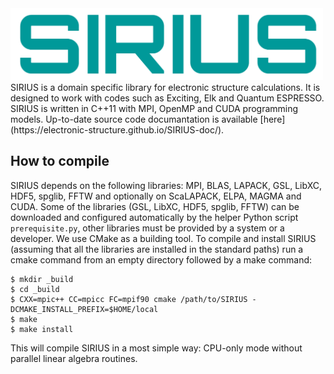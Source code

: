 <img src="doc/images/sirius_logo.png" width="500">
SIRIUS is a domain specific library for electronic structure calculations. It is designed to work with codes such as Exciting, Elk and Quantum ESPRESSO. SIRIUS is written in C++11 with MPI, OpenMP and CUDA programming models. Up-to-date source code documantation is available [here](https://electronic-structure.github.io/SIRIUS-doc/).

## How to compile
SIRIUS depends on the following libraries: MPI, BLAS, LAPACK, GSL, LibXC, HDF5, spglib, FFTW and optionally on ScaLAPACK, ELPA, MAGMA and CUDA. Some of the libraries (GSL, LibXC, HDF5, spglib, FFTW) can be downloaded and configured automatically by the helper Python script ``prerequisite.py``, other libraries must be provided by a system or a developer. We use CMake as a building tool. To compile and install SIRIUS (assuming that all the libraries are installed in the standard paths) run a cmake command from an empty directory followed by a make command:

```console
$ mkdir _build
$ cd _build
$ CXX=mpic++ CC=mpicc FC=mpif90 cmake /path/to/SIRIUS -DCMAKE_INSTALL_PREFIX=$HOME/local
$ make
$ make install
```
This will compile SIRIUS in a most simple way: CPU-only mode without parallel linear algebra routines.
